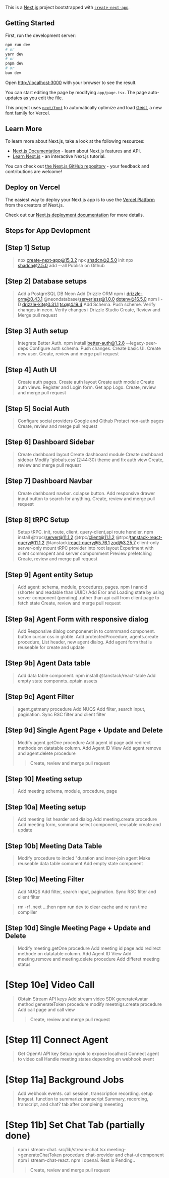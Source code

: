 This is a [Next.js](https://nextjs.org) project bootstrapped with [`create-next-app`](https://nextjs.org/docs/app/api-reference/cli/create-next-app).

## Getting Started

First, run the development server:

```bash
npm run dev
# or
yarn dev
# or
pnpm dev
# or
bun dev
```

Open [http://localhost:3000](http://localhost:3000) with your browser to see the result.

You can start editing the page by modifying `app/page.tsx`. The page auto-updates as you edit the file.

This project uses [`next/font`](https://nextjs.org/docs/app/building-your-application/optimizing/fonts) to automatically optimize and load [Geist](https://vercel.com/font), a new font family for Vercel.

## Learn More

To learn more about Next.js, take a look at the following resources:

- [Next.js Documentation](https://nextjs.org/docs) - learn about Next.js features and API.
- [Learn Next.js](https://nextjs.org/learn) - an interactive Next.js tutorial.

You can check out [the Next.js GitHub repository](https://github.com/vercel/next.js) - your feedback and contributions are welcome!

## Deploy on Vercel

The easiest way to deploy your Next.js app is to use the [Vercel Platform](https://vercel.com/new?utm_medium=default-template&filter=next.js&utm_source=create-next-app&utm_campaign=create-next-app-readme) from the creators of Next.js.

Check out our [Next.js deployment documentation](https://nextjs.org/docs/app/building-your-application/deploying) for more details.

## Steps for App Devlopment 

## [Step 1] Setup
>npx create-next-app@15.3.2
>npx shadcn@2.5.0 init
>npx shadcn@2.5.0 add --all
>Publish on Github

## [Step 2] Database setups
>Add a PostgreSQL DB Neon
>Add Drizzle ORM
>npm i drizzle-orm@0.43.1 @neondatabase/serverless@1.0.0 dotenv@16.5.0
>npm i -D drizzle-kit@0.31.1 tsx@4.19.4
>Add Schema. Push scheme. Verify changes in neon. Verify changes i Drizzle Studio
>Create, Review and Merge pull request

## [Step 3] Auth setup
>Integrate Better Auth.  npm install better-auth@1.2.8 --legacy-peer-deps
>Configure auth schema. Push changes.
>Create basic UI. Create new user.
>Create, review and merge pull request

## [Step 4] Auth UI
>Create auth pages.
>Create auth layout
>Create auth module
>Create auth views. Register and Login form. Get app Logo.
>Create, review and merge pull request

## [Step 5] Social Auth
>Configure social providers Google and Github
>Protact non-auth pages
>Create, review and merge pull request

## [Step 6] Dashboard Sidebar
>Create dashboard layout
>Create dashboard module
>Create dashboard sidebar
>Modify 'globals.css'(2:44:30)  theme and fix auth view
>Create, review and merge pull request

## [Step 7] Dashboard Navbar
>Create dashboard navbar. colapse button. 
>Add responsive drawer
>input button to search for anything.
>Create, review and merge pull request

## [Step 8] tRPC Setup
>Setup tRPC. init, route, client, query-client,api route hendler.
>npm install @trpc/server@11.1.2 @trpc/client@11.1.2 @trpc/tanstack-react-query@11.1.2 @tanstack/react-query@5.76.1 zod@3.25.7 client-only server-only
>mount tRPC provider into root layout
>Experiment with client commopent and server compomment
>Preview prefetching
>Create, review and merge pull request

## [Step 9] Agent entity Setup
>Add agent: schema, module, procedures, pages.
>npm i nanoid (shorter and readable than UUID)
>Add Eror and Loading state by using server component (pending)..rather than api call from client page to fetch state
>Create, review and merge pull request

## [Step 9a] Agent Form with responsive dialog
>Add Responsive dialog componenet in to commmand component. button cursor css in globle.
>Add protectedProcedure, agents.create procedure, List header, new agent dialog.
>Add agent form that is reuseable for create and update

## [Step 9b] Agent Data table
>Add data table component. npm install @tanstack/react-table
>Add empty state componnts..optain assets

## [Step 9c] Agent Filter
>agent.getmany procedure
>Add NUQS
>Add filter, search input, pagination.
>Sync RSC filter and client filter

## [Step 9d] Single Agent Page + Update and Delete 
>Modify agent.getOne procedure
>Add agent id page
>add redirect methode on datatable column.
>Add Agent ID View
>Add agent.remove and agent.delete procedure
>>Create, review and merge pull request

## [Step 10] Meeting setup 
>Add meeting schema, module, procedure, page

## [Step 10a] Meeting setup 
>Add meeting list hearder and dialog
>Add meeting.create procedure
>Add meeting form, sommand select component, reusable create and update 

## [Step 10b] Meeting Data Table
>Modify procedure to incled "duration and inner-join agent
>Make reuseable data table comonent
>Add empty state component

## [Step 10c] Meeting Filter
>Add NUQS
>Add filter, search input, pagination.
>Sync RSC filter and client filter

>rm -rf .next ...then npm run dev to clear cache and re run time compliler

## [Step 10d] Single Meeting Page + Update and Delete 
>Modify meeting.getOne procedure
>Add meeting id page
>add redirect methode on datatable column.
>Add Agent ID View
>Add meeting.remove and meeting.delete procedure
>Add differet meeting status

# [Step 10e] Video Call
>Obtain Stream API keys
>Add stream video SDK
>generateAvatar method
>generateToken procedure
>modify meetnigs.create procedure
>Add call page and call view
>>Create, review and merge pull request

# [Step 11] Connect Agent
>Get OpenAI API key
>Setup ngrok to expose localhost
>Connect agent to video call
>Handle meeting states depending on webhook event

# [Step 11a] Background Jobs
>Add webhook events. call session, transcription recording.
>setup Inngest. function to summarize transcript
>Summary, recording, transcript, and chat? tab after compleing meeeting

# [Step 11b] Set Chat Tab (partially done)
>npm i stream-chat. src/lib/stream-chat.tsx
>meeting->generateChatToken procedure
>chat-provider and chat-ui component
>npm i stream-chat-react. npm i openai.
>Rest is Pending..
>>Create, review and merge pull request




